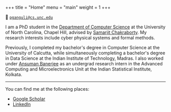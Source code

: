 +++
title = "Home"
menu = "main"
weight = 1
+++

📧 [`pganguli@cs.unc.edu`](mailto:pganguli@cs.unc.edu)

I am a PhD student in the [Department of Computer Science](https://cs.unc.edu) at the University of North Carolina, Chapel Hill, advised by [Samarjit Chakraborty](https://cs.unc.edu/~samarjit). My research interests include cyber physical systems and formal methods.

Previously, I completed my bachelor's degree in Computer Science at the University of Calcutta, while simultaneously completing a bachelor's degree in Data Science at the Indian Institute of Technology, Madras.
I also worked under [Ansuman Banerjee](https://www.isical.ac.in/~ansuman) as an undergrad research intern in the Advanced Computing and Microelectronics Unit at the Indian Statistical Institute, Kolkata.

---

You can find me at the following places:

* [Google Scholar](https://scholar.google.com/citations?user=PMG7K3QAAAAJ)
* [LinkedIn](https://www.linkedin.com/in/prateek-ganguli)

